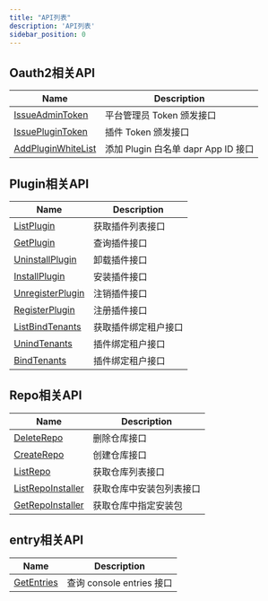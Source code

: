 ```yaml
---
title: "API列表"
description: 'API列表'
sidebar_position: 0
---
```





## Oauth2相关API

| Name |  Description | 
| ---- |  ----------- | 
| [IssueAdminToken](./method_IssueAdminToken)|  平台管理员 Token 颁发接口 |
| [IssuePluginToken](./method_IssuePluginToken)|  插件 Token 颁发接口 |
| [AddPluginWhiteList](./method_AddPluginWhiteList)|  添加 Plugin 白名单 dapr App ID 接口 |


## Plugin相关API

| Name |  Description | 
| ---- |  ----------- | 
| [ListPlugin](./method_ListPlugin)|  获取插件列表接口 |
| [GetPlugin](./method_GetPlugin)|  查询插件接口 |
| [UninstallPlugin](./method_UninstallPlugin)|  卸载插件接口 |
| [InstallPlugin](./method_InstallPlugin)|  安装插件接口 |
| [UnregisterPlugin](./method_UnregisterPlugin)|  注销插件接口 |
| [RegisterPlugin](./method_RegisterPlugin)|  注册插件接口 |
| [ListBindTenants](./method_ListBindTenants)|  获取插件绑定租户接口 |
| [UnindTenants](./method_UnindTenants)|  插件绑定租户接口 |
| [BindTenants](./method_BindTenants)|  插件绑定租户接口 |


## Repo相关API

| Name |  Description | 
| ---- |  ----------- | 
| [DeleteRepo](./method_DeleteRepo)|  删除仓库接口 |
| [CreateRepo](./method_CreateRepo)|  创建仓库接口 |
| [ListRepo](./method_ListRepo)|  获取仓库列表接口 |
| [ListRepoInstaller](./method_ListRepoInstaller)|  获取仓库中安装包列表接口 |
| [GetRepoInstaller](./method_GetRepoInstaller)|  获取仓库中指定安装包 |


## entry相关API

| Name |  Description | 
| ---- |  ----------- | 
| [GetEntries](./method_GetEntries)|  查询 console entries 接口 |
